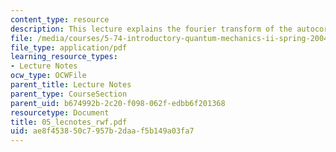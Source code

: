 ```yaml
---
content_type: resource
description: This lecture explains the fourier transform of the autocorrelation function.
file: /media/courses/5-74-introductory-quantum-mechanics-ii-spring-2004/ae8f453850c7957b2daaf5b149a03fa7_05_lecnotes_rwf.pdf
file_type: application/pdf
learning_resource_types:
- Lecture Notes
ocw_type: OCWFile
parent_title: Lecture Notes
parent_type: CourseSection
parent_uid: b674992b-2c20-f098-062f-edbb6f201368
resourcetype: Document
title: 05_lecnotes_rwf.pdf
uid: ae8f4538-50c7-957b-2daa-f5b149a03fa7
---
```

